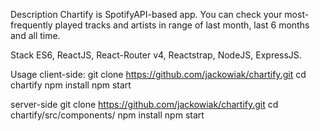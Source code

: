 Description
Chartify is SpotifyAPI-based app. You can check your most-frequently played tracks and artists in range of last month, last 6 months and all time.

Stack
ES6, ReactJS, React-Router v4, Reactstrap, NodeJS, ExpressJS.

Usage
client-side:
git clone https://github.com/jackowiak/chartify.git
cd chartify
npm install
npm start

server-side
git clone https://github.com/jackowiak/chartify.git
cd chartify/src/components/
npm install
npm start

